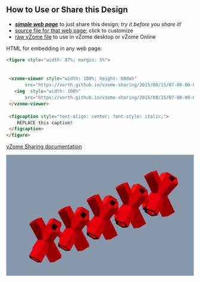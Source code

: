 
## How to Use or Share this Design

 - [***simple web page***](<https://vorth.github.io/vzome-sharing/2015/08/15/07-00-00-000Z-tripleRedBob-5gang/>) to just share this design; *try it before you share it!*
 - [source file for that web page](<https://github.com/vorth/vzome-sharing/edit/main/2015/08/15/07-00-00-000Z-tripleRedBob-5gang/index.md>); click to customize
 - [raw vZome file](<https://raw.githubusercontent.com/vorth/vzome-sharing/main/2015/08/15/07-00-00-000Z-tripleRedBob-5gang/tripleRedBob-5gang.vZome>) to use in vZome desktop or vZome Online
 
 HTML for embedding in any web page:
 ```html
<figure style="width: 87%; margin: 5%">
  
  
  <vzome-viewer style="width: 100%; height: 60dvh" 
        src="https://vorth.github.io/vzome-sharing/2015/08/15/07-00-00-000Z-tripleRedBob-5gang/tripleRedBob-5gang.vZome" >
    <img  style="width: 100%"
        src="https://vorth.github.io/vzome-sharing/2015/08/15/07-00-00-000Z-tripleRedBob-5gang/tripleRedBob-5gang.png" >
  </vzome-viewer>

  <figcaption style="text-align: center; font-style: italic;">
     REPLACE this caption!
  </figcaption>
</figure>

 ```

[vZome Sharing documentation](https://vzome.github.io/vzome/sharing.html#how-it-works)

![Image](<tripleRedBob-5gang.png>)

